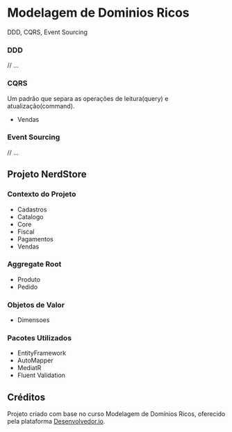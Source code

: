 # Modelagem de Dominios Ricos

DDD, CQRS, Event Sourcing

### DDD
// ...

### CQRS
  Um padrão que separa as operações de leitura(query) e atualização(command).  
  - Vendas

### Event Sourcing
// ...

## Projeto NerdStore

### Contexto do Projeto

- Cadastros
- Catalogo
- Core
- Fiscal
- Pagamentos
- Vendas

### Aggregate Root
- Produto
- Pedido

### Objetos de Valor
- Dimensoes

### Pacotes Utilizados
- EntityFramework
- AutoMapper
- MediatR
- Fluent Validation


## Créditos
Projeto criado com base no curso Modelagem de Domínios Ricos, oferecido pela plataforma [Desenvolvedor.io](https://desenvolvedor.io/). 
